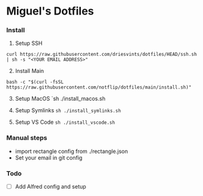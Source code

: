 # Miguel's Dotfiles

### Install

1. Setup SSH
```
curl https://raw.githubusercontent.com/driesvints/dotfiles/HEAD/ssh.sh | sh -s "<YOUR EMAIL ADDRESS>"
```

2. Install Main
```
bash -c "$(curl -fsSL https://raw.githubusercontent.com/notflip/dotfiles/main/install.sh)"
```

3. Setup MacOS
`sh ./install_macos.sh

4. Setup Symlinks
`sh ./install_symlinks.sh`

5. Setup VS Code
`sh ./install_vscode.sh`

### Manual steps

 - import rectangle config from ./rectangle.json
 - Set your email in git config


### Todo
 - [ ] Add Alfred config and setup